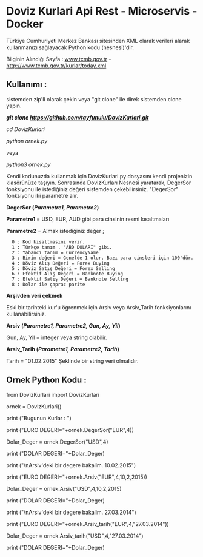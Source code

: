 # Doviz Kurlari Api Rest - Microservis - Docker

Türkiye Cumhuriyeti Merkez Bankası sitesinden XML olarak verileri alarak kullanmanızı sağlayacak Python kodu (nesnesi)'dir. 

Bilginin Alındığı Sayfa : www.tcmb.gov.tr -  http://www.tcmb.gov.tr/kurlar/today.xml


Kullanımı :
--------------------------

sistemden zip'li olarak çekin veya "git clone" ile direk sistemden clone yapın. 

<i><b>git clone https://github.com/tayfunulu/DovizKurlari.git</b>

cd DovizKurlari 

python ornek.py</i>

veya 

<i>python3 ornek.py</i>


Kendi kodunuzda kullanmak için DovizKurlari.py dosyasını kendi projenizin klasörünüze taşıyın. Sonrasında DovizKurları Nesnesi yaratarak, DegerSor fonksiyonu ile istediğiniz değeri sistemden çekebilirsiniz. "DegerSor" fonksiyonu iki parametre alır. 

<b>DegerSor (<i>Parametre1, Parametre2</i>) </b>

<b> Parametre1 </b> = USD, EUR, AUD gibi para cinsinin resmi kısaltmaları 

<b> Parametre2 </b>= Almak istediğiniz değer ;

      0 : Kod kısaltmasını verir. 
      1 : Türkçe tanım . "ABD DOLARI" gibi. 
      2 : Yabancı tanım = CurrencyName 
      3 : Birim değeri = Genelde 1 olur. Bazı para cinsleri için 100'dür. 
      4 : Döviz Alış Değeri = Forex Buying 
      5 : Döviz Satış Değeri = Forex Selling
      6 : Efektif Alış Değeri = Banknote Buying
      7 : Efektif Satış Değeri = Banknote Selling 
      8 : Dolar ile çapraz parite 

<b>Arşivden veri çekmek </b>

Eski bir tarihteki kur'u ögrenmek için Arsiv veya Arsiv_Tarih fonksiyonlarını kullanabilirsiniz.

<b>Arsiv (<i>Parametre1, Parametre2, Gun, Ay, Yil</i>) </b>

Gun, Ay, Yil = integer veya string olabilir. 


<b>Arsiv_Tarih (<i>Parametre1, Parametre2, Tarih</i>) </b>

Tarih = "01.02.2015" Şeklinde bir string veri olmalıdır. 

Ornek Python Kodu :  
---------------------------------------------

from DovizKurlari import DovizKurlari

ornek = DovizKurlari()

print ("Bugunun Kurlar : ")

print ("EURO DEGERI="+ornek.DegerSor("EUR",4))

Dolar_Deger = ornek.DegerSor("USD",4)

print ("DOLAR DEGERI="+Dolar_Deger)



print ("\nArsiv'deki bir degere bakalim. 10.02.2015")

print ("EURO DEGERI="+ornek.Arsiv("EUR",4,10,2,2015))

Dolar_Deger = ornek.Arsiv("USD",4,10,2,2015)

print ("DOLAR DEGERI="+Dolar_Deger)



print ("\nArsiv'deki bir degere bakalim. 27.03.2014")

print ("EURO DEGERI="+ornek.Arsiv_tarih("EUR",4,"27.03.2014"))

Dolar_Deger = ornek.Arsiv_tarih("USD",4,"27.03.2014")

print ("DOLAR DEGERI="+Dolar_Deger)
